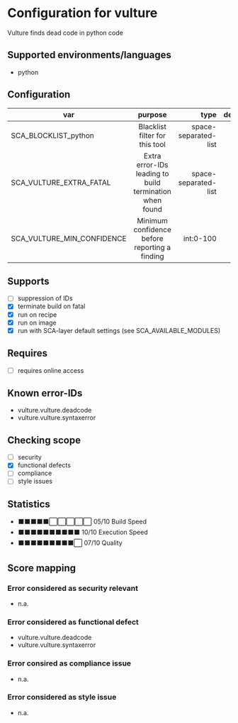 # Configuration for vulture

Vulture finds dead code in python code

## Supported environments/languages

* python

## Configuration

| var | purpose | type | default |
| ------------- |:-------------:| -----:| -----:
| SCA_BLOCKLIST_python | Blacklist filter for this tool | space-separated-list | ""
| SCA_VULTURE_EXTRA_FATAL | Extra error-IDs leading to build termination when found | space-separated-list | ""
| SCA_VULTURE_MIN_CONFIDENCE | Minimum confidence before reporting a finding | int:0-100 | "80"

## Supports

* [ ] suppression of IDs
* [x] terminate build on fatal
* [x] run on recipe
* [x] run on image
* [x] run with SCA-layer default settings (see SCA_AVAILABLE_MODULES)

## Requires

* [ ] requires online access

## Known error-IDs

* vulture.vulture.deadcode
* vulture.vulture.syntaxerror

## Checking scope

* [ ] security
* [x] functional defects
* [ ] compliance
* [ ] style issues

## Statistics

* ⬛⬛⬛⬛⬛⬜⬜⬜⬜⬜ 05/10 Build Speed
* ⬛⬛⬛⬛⬛⬛⬛⬛⬛⬛ 10/10 Execution Speed
* ⬛⬛⬛⬛⬛⬛⬛⬛⬛⬜ 07/10 Quality

## Score mapping

### Error considered as security relevant

* n.a.

### Error considered as functional defect

* vulture.vulture.deadcode
* vulture.vulture.syntaxerror

### Error consired as compliance issue

* n.a.

### Error considered as style issue

* n.a.
